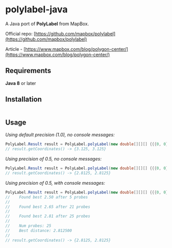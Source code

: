 # polylabel-java
A Java port of <b>PolyLabel</b> from MapBox.

Official repo: [https://github.com/mapbox/polylabel](https://github.com/mapbox/polylabel)

Article - [https://www.mapbox.com/blog/polygon-center/](https://www.mapbox.com/blog/polygon-center/)

## Requirements
<b>Java 8</b> or later

## Installation

```

```

## Usage

<i>Using default precision (1.0), no console messages:</i>
```java
PolyLabel.Result result = PolyLabel.polyLabel(new double[][][] {{{0, 0}, {10, 0}, {0, 10}}})
// result.getCoordinates() -> {3.125, 3.125}
```
<i>Using precision of 0.5, no console messages:</i>
```java
PolyLabel.Result result = PolyLabel.polyLabel(new double[][][] {{{0, 0}, {10, 0}, {0, 10}}}, 0.5)
// result.getCoordinates() -> {2.8125, 2.8125}
```
<i>Using precision of 0.5, with console messages:</i>
```java
PolyLabel.Result result = PolyLabel.polyLabel(new double[][][] {{{0, 0}, {10, 0}, {0, 10}}}, 0.5, true)
//    Found best 2.50 after 5 probes
//
//    Found best 2.65 after 21 probes
//
//    Found best 2.81 after 25 probes
//
//    Num probes: 25
//    Best distance: 2.812500
//
// result.getCoordinates() -> {2.8125, 2.8125}
```
